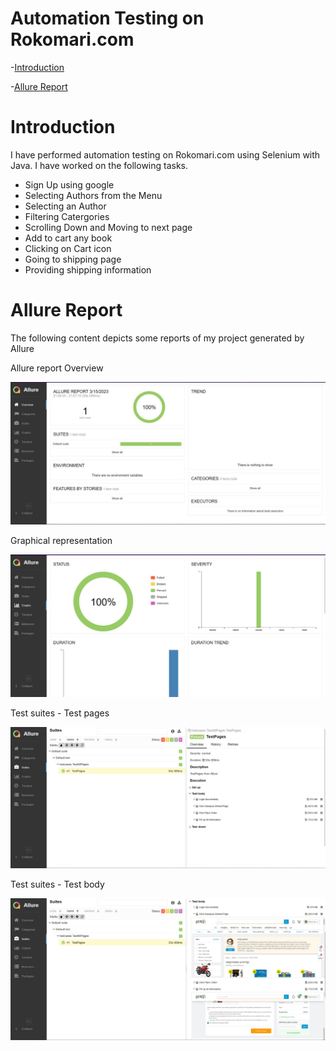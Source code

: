 # Automation Testing on Rokomari.com

-[Introduction](https://github.com/ntnSNnice/Test_Automation_Rokomari/blob/main/README.md#introduction)

-[Allure Report](https://github.com/ntnSNnice/Test_Automation_Rokomari/blob/main/README.md#allure-report) 

 

# Introduction
I have performed automation testing on Rokomari.com using Selenium with Java. I have worked on the following tasks.
- Sign Up using google
- Selecting Authors from the Menu
- Selecting an Author
- Filtering Catergories
- Scrolling Down and Moving to next page
- Add to cart any book
- Clicking on Cart icon
- Going to shipping page
- Providing shipping information

# Allure Report
The following content depicts some reports of my project generated by Allure

Allure report Overview
<p align="center">
  <img src="https://github.com/ntnSNnice/Test_Automation_Rokomari/blob/main/Allure%20Report%20SS/photo1680278684.jpeg" />
</p>


Graphical representation
<p align="center">
  <img src="https://github.com/ntnSNnice/Test_Automation_Rokomari/blob/main/Allure%20Report%20SS/photo1680278684%20(1).jpeg" />
</p>

Test suites - Test pages
<p align="center">
  <img src="https://github.com/ntnSNnice/Test_Automation_Rokomari/blob/main/Allure%20Report%20SS/photo1680278684%20(2).jpeg" />
</p>

Test suites - Test body
<p align="center">
  <img src="https://github.com/ntnSNnice/Test_Automation_Rokomari/blob/main/Allure%20Report%20SS/photo1680278684%20(3).jpeg" />
</p>
